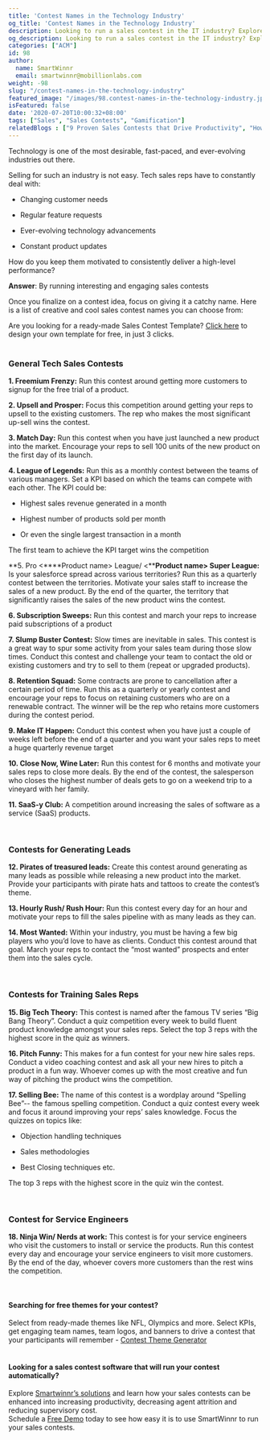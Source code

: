 ```yaml
---
title: 'Contest Names in the Technology Industry'
og_title: 'Contest Names in the Technology Industry'
description: Looking to run a sales contest in the IT industry? Explore our list of cool, creative, and catchy contest names for the Technology sector
og_description: Looking to run a sales contest in the IT industry? Explore our list of cool, creative, and catchy contest names for the Technology sector
categories: ["ACM"]
id: 98
author:
  name: SmartWinnr
  email: smartwinnr@mobillionlabs.com
weight: -98
slug: "/contest-names-in-the-technology-industry"
featured_image: "/images/98.contest-names-in-the-technology-industry.jpg"
isFeatured: false
date: '2020-07-20T10:00:32+08:00'
tags: ["Sales", "Sales Contests", "Gamification"]
relatedBlogs : ["9 Proven Sales Contests that Drive Productivity", "How to Run a March Madness Contest - The Step by Step Guide", "8 Tips to Create your Sales Contests around March Madness", "5 Sales Contests for Winter", "5 Sales Contest for Summer", "Top 20 Sales Contest Names", "25 Creative Sales Team Names", "23 Sales incentive ideas to keep your sales team motivated", "Sales Contest Communication Template", "Creative Employee Recognition Award Names", "How to Launch a Sales Contest", "Funny Sales Team Names"]
---
```


Technology is one of the most desirable, fast-paced, and ever-evolving industries out there. 

Selling for such an industry is not easy. Tech sales reps have to constantly deal with:

* Changing customer needs

* Regular feature requests 

* Ever-evolving technology advancements

* Constant product updates 

How do you keep them motivated to consistently deliver a high-level performance?

**Answer**: By running interesting and engaging sales contests

<!-- Looking for creative contest ideas? Check out our interesting reads below:

<a href="https://www.smartwinnr.com/post/how-to-run-a-march-madness-contest-the-step-by-step-guide/" target="_blank" class="">How to Run a March Madness Contest - The Step by Step Guide</a>

<a href="https://www.smartwinnr.com/post/sales-contests-for-winter/" target="_blank" class="">5 Sales Contests for Winter</a>

<a href="https://www.smartwinnr.com/post/5-sales-contest-for-summer/" target="_blank" class="">5 Sales Contest for Summer</a>

<a href="https://www.smartwinnr.com/post/9-proven-sales-contests-that-drive-productivity/" target="_blank" class="">9 Proven Sales Contests that Drive Productivity</a> -->

Once you finalize on a contest idea, focus on giving it a catchy name. Here is a list of creative and cool sales contest names you can choose from:

<div class="ml_pro_tip ml-margin-top20 ml-margin-bottom20">
  Are you looking for a ready-made <span class="ml_text_bold">Sales Contest Template?</span> <a href="https://tools.smartwinnr.com/#/contest-theme-generator" rel="noreferrer" target="_blank" class="ml_custom_link">Click here</a> to design your own template for free, in just 3 clicks.
</div>

<br>

### **General Tech Sales Contests**

**1. Freemium Frenzy:** Run this contest around getting more customers to signup for the free trial of a product.

**2. Upsell and Prosper:** Focus this competition around getting your reps to upsell to the existing customers. The rep who makes the most significant up-sell wins the contest. 

**3. Match Day:** Run this contest when you have just launched a new product into the market. Encourage your reps to sell 100 units of the new product on the first day of its launch.

**4. League of Legends:** Run this as a monthly contest between the teams of various managers. Set a KPI based on which the teams can compete with each other. The KPI could be:

* Highest sales revenue generated in a month

* Highest number of products sold per month

* Or even the single largest transaction in a month
	
The first team to achieve the KPI target wins the competition

**5. Pro <****Product name> League/ <****Product name> Super League:** Is your salesforce spread across various territories? Run this as a quarterly contest between the territories. Motivate your sales staff to increase the sales of a new product. By the end of the quarter, the territory that significantly raises the sales of the new product wins the contest.

**6. Subscription Sweeps:** Run this contest and march your reps to increase paid subscriptions of a product 

**7. Slump Buster Contest:** Slow times are inevitable in sales. This contest is a great way to spur some activity from your sales team during those slow times. Conduct this contest and challenge your team to contact the old or existing customers and try to sell to them (repeat or upgraded products).

**8. Retention Squad:**  Some contracts are prone to cancellation after a certain period of time. Run this as a quarterly or yearly contest and encourage your reps to focus on retaining customers who are on a renewable contract. The winner will be the rep who retains more customers during the contest period.

**9. Make IT Happen:** Conduct this contest when you have just a couple of weeks left before the end of a quarter and you want your sales reps to meet a huge quarterly revenue target

**10. Close Now, Wine Later:** Run this contest for 6 months and motivate your sales reps to close more deals. By the end of the contest, the salesperson who closes the highest number of deals gets to go on a weekend trip to a vineyard with her family.

**11. SaaS-y Club:** A competition around increasing the sales of software as a service (SaaS) products.

<br>

### **Contests for Generating Leads**

**12. Pirates of treasured leads:** Create this contest around generating as many leads as possible while releasing a new product into the market. Provide your participants with pirate hats and tattoos to create the contest’s theme.

**13. Hourly Rush/ Rush Hour:** Run this contest every day for an hour and motivate your reps to fill the sales pipeline with as many leads as they can.

**14. Most Wanted:** Within your industry, you must be having a few big players who you’d love to have as clients. Conduct this contest around that goal. March your reps to contact the “most wanted” prospects and enter them into the sales cycle.

<br>

### **Contests for Training Sales Reps**

**15. Big Tech Theory:** This contest is named after the famous TV series “Big Bang Theory”. Conduct a quiz competition every week to build fluent product knowledge amongst your sales reps. Select the top 3 reps with the highest score in the quiz as winners.

**16. Pitch Funny:** This makes for a fun contest for your new hire sales reps.  Conduct a video coaching contest and ask all your new hires to pitch a product in a fun way. Whoever comes up with the most creative and fun way of pitching the product wins the competition.

**17. Selling Bee:** The name of this contest is a wordplay around “Spelling Bee”-- the famous spelling competition. Conduct a quiz contest every week and focus it around improving your reps’ sales knowledge. Focus the quizzes on topics like:

* Objection handling techniques

* Sales methodologies

* Best Closing techniques etc.
	
The top 3 reps with the highest score in the quiz win the contest.

<!-- <div class="ml_text_italic ml-margin-bottom10">Use our <a href="https://www.smartwinnr.com/product/targeted-learning/" target="_blank" class="ml-desc-text">SmartQuizzes</a> to drive product knowledge, sales knowledge, market knowledge, and more.</div>

<div class="ml_text_italic ml-margin-bottom10">Learn how <a href="https://www.smartwinnr.com/product/sales-coaching/" target="_blank" class="ml-desc-text">SmartWinnr’s Video Coaching</a> tool can help you conduct effective gamified video coaching contests.</div> -->

<br>

### **Contest for Service Engineers**

**18. Ninja Win/ Nerds at work:** This contest is for your service engineers who visit the customers to install or service the products. Run this contest every day and encourage your service engineers to visit more customers. By the end of the day, whoever covers more customers than the rest wins the competition. 

<!-- <div class="ml_text_italic ml-margin-bottom10">Once you finalize the name, the next step is to communicate it effectively to your participants. Follow our <a href="https://www.smartwinnr.com/post/sales-contest-communication-template/" target="_blank" class="ml-desc-text">sales contest communication template</a> to announce the contest.</div>
  
<div class="ml_text_italic ml-margin-bottom10">Wondering what awards to give to your contest winners? Read our article on <a href="https://www.smartwinnr.com/post/creative-employee-recognition-award-names/" target="_blank" class="ml-desc-text">creative employee recognition awards.</a></div>
 
<div class="ml_text_italic ml-margin-bottom10">Worried about the additional work that’s going to hit your desk for this contest? Learn how <a href="https://www.smartwinnr.com/product/sales-contest/" target="_blank" class="ml-desc-text">SmartWinnr</a> can help you conduct these contests automatically, with no effort from you.</div> -->

<br>

#### **Searching for free themes for your contest?**

<div class="ml-margin-bottom10">Select from ready-made themes like NFL, Olympics and more. Select KPIs, get engaging team names, team logos, and banners to drive a contest that your participants will remember - <a href="https://tools.smartwinnr.com/#/contest-theme-generator" rel="noreferrer" target="_blank" class="ml_custom_link">Contest Theme Generator</a></div> 

<br>

#### **Looking for a sales contest software that will run your contest automatically?**

<div class="ml-margin-bottom10">Explore <a href="https://www.smartwinnr.com/product/sales-contest/" target="_blank" class="ml_custom_link">Smartwinnr’s solutions</a> and learn how your sales contests can be enhanced into increasing productivity, decreasing agent attrition and reducing supervisory cost.</div>

<div class="ml-margin-bottom10">Schedule a <a href="https://www.smartwinnr.com/request-demo/" target="_blank" class="ml_custom_link">Free Demo</a> today to see how easy it is to use SmartWinnr to run your sales contests. </div>
